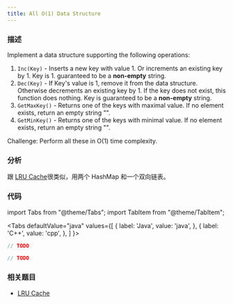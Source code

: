 ```yaml
---
title: All O(1) Data Structure
---
```


### 描述

Implement a data structure supporting the following operations:

1. `Inc(Key)` - Inserts a new key with value 1. Or increments an existing key by 1. Key is 1. guaranteed to be a **non-empty** string.
1. `Dec(Key)` - If Key's value is 1, remove it from the data structure. Otherwise decrements an existing key by 1. If the key does not exist, this function does nothing. Key is guaranteed to be a **non-empty** string.
1. `GetMaxKey()` - Returns one of the keys with maximal value. If no element exists, return an empty string "".
1. `GetMinKey()` - Returns one of the keys with minimal value. If no element exists, return an empty string "".

Challenge: Perform all these in O(1) time complexity.

### 分析

跟 [LRU Cache](lru-cache)很类似，用两个 HashMap 和一个双向链表。

### 代码

import Tabs from "@theme/Tabs";
import TabItem from "@theme/TabItem";

<Tabs
defaultValue="java"
values={[
{ label: 'Java', value: 'java', },
{ label: 'C++', value: 'cpp', },
]
}>
<TabItem value="java">

```java
// TODO
```

</TabItem>
<TabItem value="cpp">

```cpp
// TODO
```

</TabItem>
</Tabs>

### 相关题目

- [LRU Cache](lru-cache.md)
